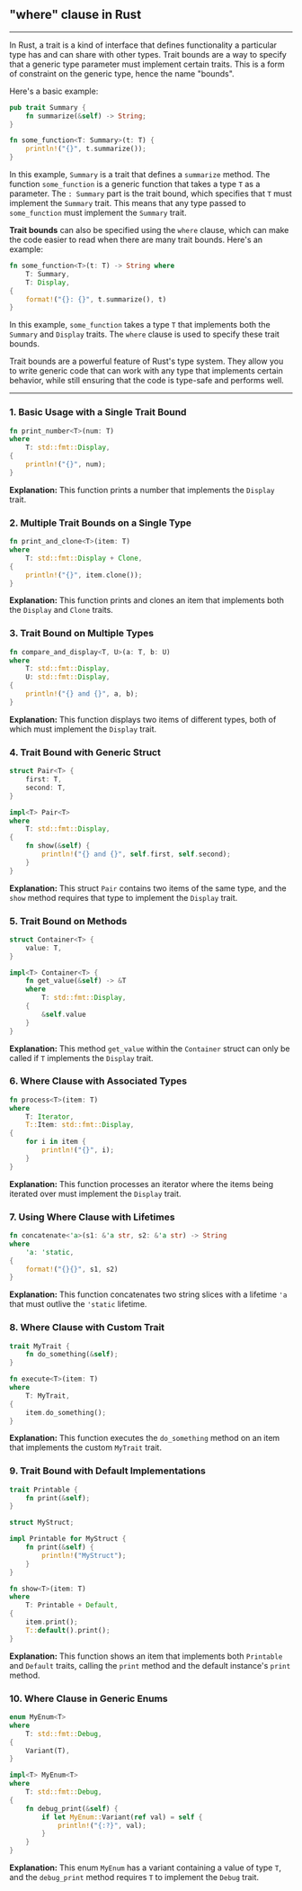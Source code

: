 
## "where" clause in Rust

--------

In Rust, a trait is a kind of interface that defines functionality a particular type has and can share with other types. Trait bounds are a way to specify that a generic type parameter must implement certain traits. This is a form of constraint on the generic type, hence the name "bounds".

Here's a basic example:

```rust
pub trait Summary {
    fn summarize(&self) -> String;
}

fn some_function<T: Summary>(t: T) {
    println!("{}", t.summarize());
}
```

In this example, `Summary` is a trait that defines a `summarize` method. The function `some_function` is a generic function that takes a type `T` as a parameter. The `: Summary` part is the trait bound, which specifies that `T` must implement the `Summary` trait. This means that any type passed to `some_function` must implement the `Summary` trait.

**Trait bounds** can also be specified using the `where` clause, which can make the code easier to read when there are many trait bounds. Here's an example:
```rust
fn some_function<T>(t: T) -> String where
    T: Summary,
    T: Display,
{
    format!("{}: {}", t.summarize(), t)
}
```

In this example, `some_function` takes a type `T` that implements both the `Summary` and `Display` traits. The `where` clause is used to specify these trait bounds.

Trait bounds are a powerful feature of Rust's type system. They allow you to write generic code that can work with any type that implements certain behavior, while still ensuring that the code is type-safe and performs well.

---------------------

### 1. **Basic Usage with a Single Trait Bound**
```rust
fn print_number<T>(num: T)
where
    T: std::fmt::Display,
{
    println!("{}", num);
}
```
**Explanation:** This function prints a number that implements the `Display` trait.

### 2. **Multiple Trait Bounds on a Single Type**
```rust
fn print_and_clone<T>(item: T)
where
    T: std::fmt::Display + Clone,
{
    println!("{}", item.clone());
}
```
**Explanation:** This function prints and clones an item that implements both the `Display` and `Clone` traits.

### 3. **Trait Bound on Multiple Types**
```rust
fn compare_and_display<T, U>(a: T, b: U)
where
    T: std::fmt::Display,
    U: std::fmt::Display,
{
    println!("{} and {}", a, b);
}
```
**Explanation:** This function displays two items of different types, both of which must implement the `Display` trait.

### 4. **Trait Bound with Generic Struct**
```rust
struct Pair<T> {
    first: T,
    second: T,
}

impl<T> Pair<T>
where
    T: std::fmt::Display,
{
    fn show(&self) {
        println!("{} and {}", self.first, self.second);
    }
}
```
**Explanation:** This struct `Pair` contains two items of the same type, and the `show` method requires that type to implement the `Display` trait.

### 5. **Trait Bound on Methods**
```rust
struct Container<T> {
    value: T,
}

impl<T> Container<T> {
    fn get_value(&self) -> &T
    where
        T: std::fmt::Display,
    {
        &self.value
    }
}
```
**Explanation:** This method `get_value` within the `Container` struct can only be called if `T` implements the `Display` trait.

### 6. **Where Clause with Associated Types**
```rust
fn process<T>(item: T)
where
    T: Iterator,
    T::Item: std::fmt::Display,
{
    for i in item {
        println!("{}", i);
    }
}
```
**Explanation:** This function processes an iterator where the items being iterated over must implement the `Display` trait.

### 7. **Using Where Clause with Lifetimes**
```rust
fn concatenate<'a>(s1: &'a str, s2: &'a str) -> String
where
    'a: 'static,
{
    format!("{}{}", s1, s2)
}
```
**Explanation:** This function concatenates two string slices with a lifetime `'a` that must outlive the `'static` lifetime.

### 8. **Where Clause with Custom Trait**
```rust
trait MyTrait {
    fn do_something(&self);
}

fn execute<T>(item: T)
where
    T: MyTrait,
{
    item.do_something();
}
```
**Explanation:** This function executes the `do_something` method on an item that implements the custom `MyTrait` trait.

### 9. **Trait Bound with Default Implementations**
```rust
trait Printable {
    fn print(&self);
}

struct MyStruct;

impl Printable for MyStruct {
    fn print(&self) {
        println!("MyStruct");
    }
}

fn show<T>(item: T)
where
    T: Printable + Default,
{
    item.print();
    T::default().print();
}
```
**Explanation:** This function shows an item that implements both `Printable` and `Default` traits, calling the `print` method and the default instance's `print` method.

### 10. **Where Clause in Generic Enums**
```rust
enum MyEnum<T>
where
    T: std::fmt::Debug,
{
    Variant(T),
}

impl<T> MyEnum<T>
where
    T: std::fmt::Debug,
{
    fn debug_print(&self) {
        if let MyEnum::Variant(ref val) = self {
            println!("{:?}", val);
        }
    }
}
```
**Explanation:** This enum `MyEnum` has a variant containing a value of type `T`, and the `debug_print` method requires `T` to implement the `Debug` trait.